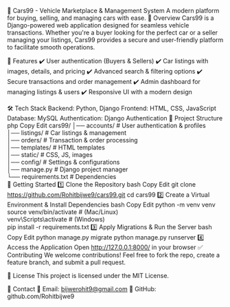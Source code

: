 🚗 Cars99 - Vehicle Marketplace & Management System
A modern platform for buying, selling, and managing cars with ease.
🌟 Overview
Cars99 is a Django-powered web application designed for seamless vehicle transactions. Whether you're a buyer looking for the perfect car or a seller managing your listings, Cars99 provides a secure and user-friendly platform to facilitate smooth operations.

🚀 Features
✔️ User authentication (Buyers & Sellers)
✔️ Car listings with images, details, and pricing
✔️ Advanced search & filtering options
✔️ Secure transactions and order management
✔️ Admin dashboard for managing listings & users
✔️ Responsive UI with a modern design

🛠 Tech Stack
Backend: Python, Django
Frontend: HTML, CSS, JavaScript
Database: MySQL
Authentication: Django Authentication
📂 Project Structure
php
Copy
Edit
cars99/
│── accounts/           # User authentication & profiles  
│── listings/           # Car listings & management  
│── orders/             # Transaction & order processing  
│── templates/          # HTML templates  
│── static/             # CSS, JS, images  
│── config/             # Settings & configurations  
│── manage.py           # Django project manager  
└── requirements.txt    # Dependencies  
🚀 Getting Started
1️⃣ Clone the Repository
bash
Copy
Edit
git clone https://github.com/Rohitbijwe9/cars99.git
cd cars99
2️⃣ Create a Virtual Environment & Install Dependencies
bash
Copy
Edit
python -m venv venv
source venv/bin/activate  # (Mac/Linux)  
venv\Scripts\activate     # (Windows)  
pip install -r requirements.txt
3️⃣ Apply Migrations & Run the Server
bash
Copy
Edit
python manage.py migrate
python manage.py runserver
4️⃣ Access the Application
Open http://127.0.0.1:8000/ in your browser
✅ Contributing
We welcome contributions! Feel free to fork the repo, create a feature branch, and submit a pull request.

📜 License
This project is licensed under the MIT License.

📩 Contact
📧 Email: bijwerohit9@gmail.com
🔗 GitHub: github.com/Rohitbijwe9

